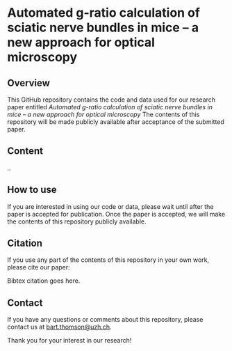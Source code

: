 # Automated g-ratio calculation of sciatic nerve bundles in mice – a new approach for optical microscopy

## **Overview**

This GitHub repository contains the code and data used for our research paper entitled _Automated g-ratio calculation of sciatic nerve bundles in mice – a new approach for optical microscopy_ The contents of this repository will be made publicly available after acceptance of the submitted paper.

## **Content**

..

## **How to use**

If you are interested in using our code or data, please wait until after the paper is accepted for publication. Once the paper is accepted, we will make the contents of this repository publicly available.

## **Citation**

If you use any part of the contents of this repository in your own work, please cite our paper:

Bibtex citation goes here.

## **Contact**

If you have any questions or comments about this repository, please contact us at bart.thomson@uzh.ch.

Thank you for your interest in our research!
